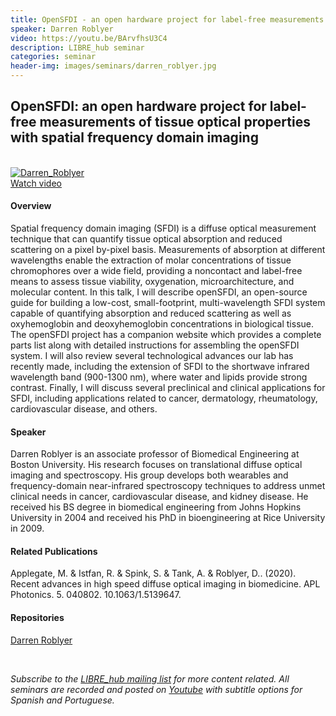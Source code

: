 ```yaml
---
title: OpenSFDI - an open hardware project for label-free measurements of tissue optical properties
speaker: Darren Roblyer
video: https://youtu.be/BArvfhsU3C4
description: LIBRE_hub seminar
categories: seminar
header-img: images/seminars/darren_roblyer.jpg
---
```


## OpenSFDI: an open hardware project for label-free measurements of tissue optical properties with spatial frequency domain imaging

<br>

<div class="thumbnail-container">
  <a href="https://youtu.be/BArvfhsU3C4">
    <img class="thumbnail" src="http://img.youtube.com/vi/BArvfhsU3C4/0.jpg" alt="Darren_Roblyer">
    <div class="overlay">
      <span class="text">Watch video</span>
    </div>
  </a>
</div>

#### Overview
Spatial frequency domain imaging (SFDI) is a diffuse optical measurement technique that can quantify tissue optical absorption and reduced scattering on a pixel by-pixel basis. Measurements of absorption at different wavelengths enable the extraction of molar concentrations of tissue chromophores over a wide field, providing a noncontact and label-free means to assess tissue viability, oxygenation, microarchitecture, and molecular content. In this talk, I will describe openSFDI, an open-source guide for building a low-cost, small-footprint, multi-wavelength SFDI system capable of quantifying absorption and reduced scattering as well as oxyhemoglobin and deoxyhemoglobin concentrations in biological tissue. The openSFDI project has a companion website which provides a complete parts list along with detailed instructions for assembling the openSFDI system. I will also review several technological advances our lab has recently made, including the extension of SFDI to the shortwave infrared wavelength band (900-1300 nm), where water and lipids provide strong contrast. Finally, I will discuss several preclinical and clinical applications for SFDI, including applications related to cancer, dermatology, rheumatology, cardiovascular disease, and others.

#### Speaker
Darren Roblyer is an associate professor of Biomedical Engineering at Boston University. His research focuses on translational diffuse optical imaging and spectroscopy. His group develops both wearables and frequency-domain near-infrared spectroscopy techniques to address unmet clinical needs in cancer, cardiovascular disease, and kidney disease. He received his BS degree in biomedical engineering from Johns Hopkins University in 2004 and received his PhD in bioengineering at Rice University in 2009.

#### Related Publications
Applegate, M. & Istfan, R. & Spink, S. & Tank, A. & Roblyer, D.. (2020). Recent advances in high speed diffuse optical imaging in biomedicine. APL Photonics. 5. 040802. 10.1063/1.5139647.
‌
#### Repositories
[Darren Roblyer](https://www.bu.edu/eng/profile/darren-roblyer-ph-d/)

<br>

*Subscribe to the [LIBRE_hub mailing list](https://mailchi.mp/2efa11be3d6b/libre_hub) for more content related. All seminars are recorded and posted on [Youtube](https://www.youtube.com/channel/UCKaffupDA8KKrDE0rd668Xw) with subtitle options for Spanish and Portuguese.*
